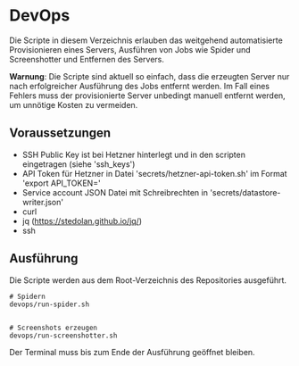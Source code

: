 # DevOps

Die Scripte in diesem Verzeichnis erlauben das weitgehend automatisierte
Provisionieren eines Servers, Ausführen von Jobs wie Spider und Screenshotter
und Entfernen des Servers.

**Warnung**: Die Scripte sind aktuell so einfach, dass die erzeugten Server nur nach erfolgreicher
Ausführung des Jobs entfernt werden. Im Fall eines Fehlers muss der provisionierte
Server unbedingt manuell entfernt werden, um unnötige Kosten zu vermeiden.

## Voraussetzungen

- SSH Public Key ist bei Hetzner hinterlegt und in den scripten eingetragen (siehe 'ssh_keys')
- API Token für Hetzner in Datei 'secrets/hetzner-api-token.sh' im Format 'export API_TOKEN=<token>'
- Service account JSON Datei mit Schreibrechten in 'secrets/datastore-writer.json'
- curl
- jq (https://stedolan.github.io/jq/)
- ssh

## Ausführung

Die Scripte werden aus dem Root-Verzeichnis des Repositories ausgeführt.

```
# Spidern
devops/run-spider.sh


# Screenshots erzeugen
devops/run-screenshotter.sh
```

Der Terminal muss bis zum Ende der Ausführung geöffnet bleiben.
